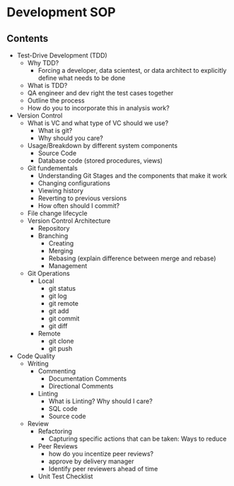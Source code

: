 # Development SOP

## Contents
* Test-Drive Development (TDD)
  * Why TDD?
    * Forcing a developer, data scientest, or data architect to explicitly define what needs to be done 
  * What is TDD?
  * QA engineer and dev right the test cases together
  * Outline the process
  * How do you to incorporate this in analysis work?
* Version Control
  * What is VC and what type of VC should we use?
    * What is git?
    * Why should you care?
  * Usage/Breakdown by different system components
    * Source Code
    * Database code (stored procedures, views)
  * Git fundementals
    * Understanding Git Stages and the components that make it work
    * Changing configurations
    * Viewing history
    * Reverting to previous versions
    * How often should I commit?
  * File change lifecycle 
  * Version Control Architecture
    * Repository
    * Branching
      * Creating
      * Merging
      * Rebasing (explain difference between merge and rebase)
      * Management
  * Git Operations
    * Local
      * git status
      * git log
      * git remote
      * git add
      * git commit
      * git diff
    * Remote
      * git clone
      * git push
* Code Quality
  * Writing
    * Commenting
      * Documentation Comments
      * Directional Comments 
    * Linting
      * What is Linting? Why should I care?
      * SQL code
      * Source code
  * Review
    * Refactoring
      * Capturing specific actions that can be taken: Ways to reduce 
    * Peer Reviews
      * how do you incentize peer reviews?
      * approve by delivery manager
      * Identify peer reviewers ahead of time
    * Unit Test Checklist


